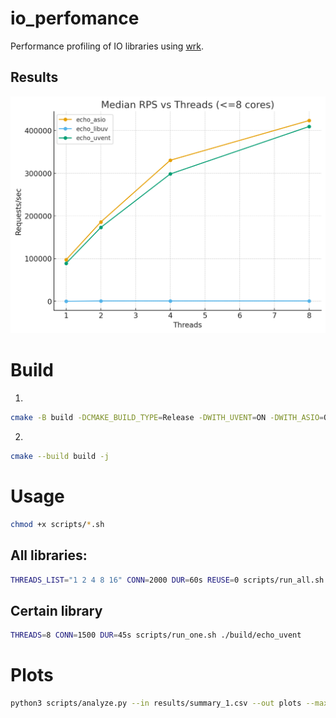 # io_perfomance
Performance profiling of IO libraries using [wrk](https://github.com/wg/wrk).

## Results
![rps](images/output.png)

# Build
1.
```bash
cmake -B build -DCMAKE_BUILD_TYPE=Release -DWITH_UVENT=ON -DWITH_ASIO=ON -DWITH_LIBUV=ON -DENABLE_LTO=ON
```
2.
```bash
cmake --build build -j
```
# Usage
```bash
chmod +x scripts/*.sh
```
## All libraries:
```bash
THREADS_LIST="1 2 4 8 16" CONN=2000 DUR=60s REUSE=0 scripts/run_all.sh
```
## Certain library
```bash
THREADS=8 CONN=1500 DUR=45s scripts/run_one.sh ./build/echo_uvent
```

# Plots
```bash
python3 scripts/analyze.py --in results/summary_1.csv --out plots --max-threads 8
```